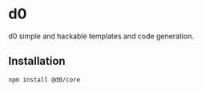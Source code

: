 # d0

d0 simple and hackable templates and code generation.

## Installation

`npm install @d0/core`
